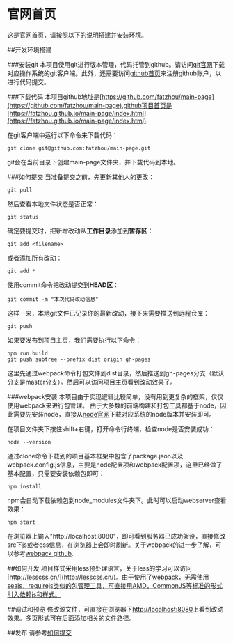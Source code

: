 # 官网首页
这是官网首页，请按照以下的说明搭建并安装环境。

##开发环境搭建

###安装git
本项目使用git进行版本管理，代码托管到github。请访问[git官网](https://git-scm.com/downloads)下载对应操作系统的git客户端。此外，还需要访问[github首页](https://github.com)来注册github账户，以进行代码提交。

###下载代码
本项目github地址是[https://github.com/fatzhou/main-page](https://github.com/fatzhou/main-page),github项目首页是[https://fatzhou.github.io/main-page/index.html](https://fatzhou.github.io/main-page/index.html).

在git客户端中运行以下命令来下载代码：

	git clone git@github.com:fatzhou/main-page.git
	
git会在当前目录下创建main-page文件夹，并下载代码到本地。

###<a name="commit"></a>如何提交
当准备提交之前，先更新其他人的更改：

	git pull
	
然后查看本地文件状态是否正常：

	git status
	
确定要提交时，把新增改动从**工作目录**添加到**暂存区**：

	git add <filename>
	
或者添加所有改动：

	git add *
	
使用commit命令把改动提交到**HEAD区**：

	git commit -m "本次代码改动信息"
	
这样一来，本地git文件已记录你的最新改动，接下来需要推送到远程仓库：

	git push
	
如果要发布到项目主页，我们需要执行以下命令：

	npm run build
	git push subtree --prefix dist origin gh-pages
	
这里先通过webpack命令打包文件到dist目录，然后推送到gh-pages分支（默认分支是master分支）。然后可以访问项目主页看到改动效果了。

###webpack安装
本项目由于实现逻辑比较简单，没有用到更复杂的框架，仅仅使用webpack来进行包管理。
由于大多数的前端构建和打包工具都基于node，因此需要先安装node，直接从[node官网](https://nodejs.org/en/download/)下载对应系统的node版本并安装即可。

在项目文件夹下按住shift+右键，打开命令行终端，检查node是否安装成功：

	node --version
	
通过clone命令下载到的项目基本框架中包含了package.json以及webpack.config.js信息，主要是node配置项和webpack配置项，这里已经做了基本配置，只需要安装依赖包即可：

	npm install
	
npm会自动下载依赖包到node_modules文件夹下。此时可以启动webserver查看效果：

	npm start
	
在浏览器上输入"http://localhost:8080"，即可看到服务器已成功架设，直接修改src下js或者css信息，在浏览器上会即时刷新。关于webpack的进一步了解，可以参考[webpack github](http://webpack.github.io/).

##如何开发
项目样式采用less预处理语言，关于less的学习可以访问[http://lesscss.cn/](http://lesscss.cn/)。由于使用了webpack，无需使用seajs，requirejs类似的包管理工具，可直接用AMD，CommonJS等标准的形式引入依赖js和样式。

##调试和预览
修改源文件，可直接在浏览器下[http://localhost:8080](http://localhost:8080)上看到改动效果。多页形式可在后面添加相关的文件路径。

##发布
请参考[如何提交](#commit)